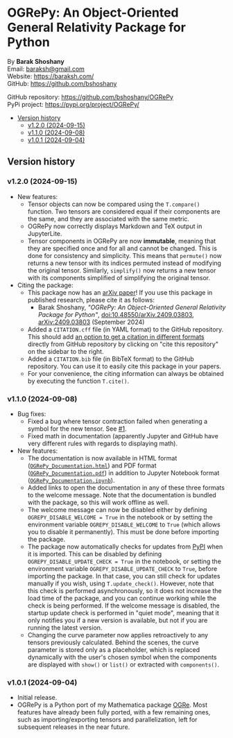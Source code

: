 # OGRePy: An Object-Oriented General Relativity Package for Python

By **Barak Shoshany**\
Email: <baraksh@gmail.com>\
Website: <https://baraksh.com/>\
GitHub: <https://github.com/bshoshany>

GitHub repository: <https://github.com/bshoshany/OGRePy>\
PyPi project: <https://pypi.org/project/OGRePy/>

* [Version history](#version-history)
    * [v1.2.0 (2024-09-15)](#v120-2024-09-15)
    * [v1.1.0 (2024-09-08)](#v110-2024-09-08)
    * [v1.0.1 (2024-09-04)](#v101-2024-09-04)

## Version history

### v1.2.0 (2024-09-15)

* New features:
    * Tensor objects can now be compared using the `T.compare()` function. Two tensors are considered equal if their components are the same, and they are associated with the same metric.
    * OGRePy now correctly displays Markdown and TeX output in JupyterLite.
    * Tensor components in OGRePy are now **immutable**, meaning that they are specified once and for all and cannot be changed. This is done for consistency and simplicity. This means that `permute()` now returns a new tensor with its indices permuted instead of modifying the original tensor. Similarly, `simplify()` now returns a new tensor with its components simplified of simplifying the original tensor.
* Citing the package:
    * This package now has an [arXiv paper](https://arxiv.org/abs/2409.03803)! If you use this package in published research, please cite it as follows:
        * Barak Shoshany, *"OGRePy: An Object-Oriented General Relativity Package for Python"*, [doi:10.48550/arXiv.2409.03803](https://doi.org/10.48550/arXiv.2409.03803), [arXiv:2409.03803](https://arxiv.org/abs/2409.03803) (September 2024)
    * Added a `CITATION.cff` file (in YAML format) to the GitHub repository. This should add [an option to get a citation in different formats](https://docs.github.com/en/repositories/managing-your-repositorys-settings-and-features/customizing-your-repository/about-citation-files) directly from GitHub repository by clicking on "cite this repository" on the sidebar to the right.
    * Added a `CITATION.bib` file (in BibTeX format) to the GitHub repository. You can use it to easily cite this package in your papers.
    * For your convenience, the citing information can always be obtained by executing the function `T.cite()`.

### v1.1.0 (2024-09-08)

* Bug fixes:
    * Fixed a bug where tensor contraction failed when generating a symbol for the new tensor. See [#1](https://github.com/bshoshany/OGRePy/issues/1).
    * Fixed math in documentation (apparently Jupyter and GitHub have very different rules with regards to displaying math).
* New features:
    * The documentation is now available in HTML format ([`OGRePy_Documentation.html`](https://github.com/bshoshany/OGRePy/blob/master/docs/OGRePy_Documentation.html)) and PDF format ([`OGRePy_Documentation.pdf`](https://github.com/bshoshany/OGRePy/blob/master/docs/OGRePy_Documentation.pdf)) in addition to Jupyter Notebook format ([`OGRePy_Documentation.ipynb`](https://github.com/bshoshany/OGRePy/blob/master/docs/OGRePy_Documentation.ipynb)).
    * Added links to open the documentation in any of these three formats to the welcome message. Note that the documentation is bundled with the package, so this will work offline as well.
    * The welcome message can now be disabled either by defining `OGREPY_DISABLE_WELCOME = True` in the notebook or by setting the environment variable `OGREPY_DISABLE_WELCOME` to `True` (which allows you to disable it permanently). This must be done before importing the package.
    * The package now automatically checks for updates from [PyPI](https://pypi.org/project/OGRePy/) when it is imported. This can be disabled by defining `OGREPY_DISABLE_UPDATE_CHECK = True` in the notebook, or setting the environment variable `OGREPY_DISABLE_UPDATE_CHECK` to `True`, before importing the package. In that case, you can still check for updates manually if you wish, using `T.update_check()`. However, note that this check is performed asynchronously, so it does not increase the load time of the package, and you can continue working while the check is being performed. If the welcome message is disabled, the startup update check is performed in "quiet mode", meaning that it only notifies you if a new version is available, but not if you are running the latest version.
    * Changing the curve parameter now applies retroactively to any tensors previously calculated. Behind the scenes, the curve parameter is stored only as a placeholder, which is replaced dynamically with the user's chosen symbol when the components are displayed with `show()` or `list()` or extracted with `components()`.

### v1.0.1 (2024-09-04)

* Initial release.
* OGRePy is a Python port of my Mathematica package [OGRe](https://github.com/bshoshany/OGRe). Most features have already been fully ported, with a few remaining ones, such as importing/exporting tensors and parallelization, left for subsequent releases in the near future.
